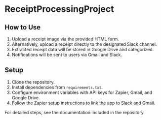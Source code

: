 # ReceiptProcessingProject

## How to Use
1. Upload a receipt image via the provided HTML form.
2. Alternatively, upload a receipt directly to the designated Slack channel.
3. Extracted receipt data will be stored in Google Drive and categorized.
4. Notifications will be sent to users via Gmail and Slack.

## Setup
1. Clone the repository.
2. Install dependencies from `requirements.txt`.
3. Configure environment variables with API keys for Zapier, Gmail, and Google Drive.
4. Follow the Zapier setup instructions to link the app to Slack and Gmail.

For detailed steps, see the documentation included in the repository.
